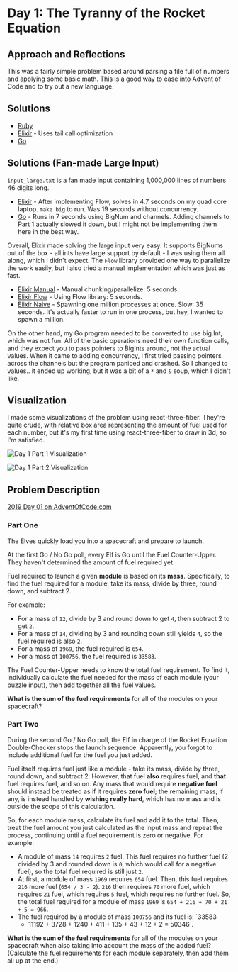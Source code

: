 # Day 1: The Tyranny of the Rocket Equation

## Approach and Reflections

This was a fairly simple problem based around parsing a file full of numbers
and applying some basic math. This is a good way to ease into Advent of Code
and to try out a new language.

## Solutions

- [Ruby](./ruby_day01/01.rb)
- [Elixir](./elixir_day01/lib/elixir_day01.ex) - Uses tail call optimization
- [Go](./go_day01/day01.go)

## Solutions (Fan-made Large Input)

`input_large.txt` is a fan made input containing 1,000,000 lines of numbers 46
digits long.

- [Elixir](./elixir_day01/lib/elixir_day01_big.ex) - After implementing Flow,
  solves in 4.7 seconds on my quad core laptop. `make big` to run. Was 19
  seconds without concurrency.
- [Go](./go_day01/day01_large.go) - Runs in 7 seconds using BigNum and
  channels. Adding channels to Part 1 actually slowed it down, but I might
  not be implementing them here in the best way.

Overall, Elixir made solving the large input very easy. It supports BigNums
out of the box - all ints have large support by default - I was using them all
along, which I didn't expect. The `Flow` library provided one way to
parallelize the work easily, but I also tried a manual implementation which
was just as fast.

- [Elixir Manual](./elixir_day01/lib/elixir_day01_big.ex) - Manual
  chunking/parallelize: 5 seconds.
- [Elixir Flow](./elixir_day01/lib/elixir_day01_big_flow.ex) - Using Flow
  library: 5 seconds.
- [Elixir Naive](./elixir_day01/lib/elixir_day01_big_naive.ex) - Spawning one
  million processes at once. Slow: 35 seconds. It's actually faster to run in
  one process, but hey, I wanted to spawn a million.

On the other hand, my Go program needed to be converted to use big.Int, which
was not fun. All of the basic operations need their own function calls, and
they expect you to pass pointers to BigInts around, not the actual values.
When it came to adding concurrency, I first tried passing pointers across the
channels but the program paniced and crashed. So I changed to values.. it
ended up working, but it was a bit of a `*` and `&` soup, which I didn't like.

## Visualization

I made some visualizations of the problem using react-three-fiber. They're
quite crude, with relative box area representing the amount of fuel used for
each number, but it's my first time using react-three-fiber to draw in 3d, so
I'm satisfied.

![Day 1 Part 1 Visualization](./2019_day01_part1.gif?raw=true "Day 1 Part 1 Visualization")

![Day 1 Part 2 Visualization](./2019_day01_part1.gif?raw=true "Day 1 Part 2 Visualization")

## Problem Description

[2019 Day 01 on AdventOfCode.com](https://adventofcode.com/2019/day/1)

### Part One

The Elves quickly load you into a spacecraft and prepare to launch.

At the first Go / No Go poll, every Elf is Go until the Fuel Counter-Upper.
They haven't determined the amount of fuel required yet.

Fuel required to launch a given **module** is based on its **mass**.
Specifically, to find the fuel required for a module, take its mass, divide by
three, round down, and subtract 2.

For example:

- For a mass of `12`, divide by 3 and round down to get `4`, then subtract
  2 to get `2`.
- For a mass of `14`, dividing by 3 and rounding down still yields `4`, so the
  fuel required is also `2`.
- For a mass of `1969`, the fuel required is `654`.
- For a mass of `100756`, the fuel required is `33583`.

The Fuel Counter-Upper needs to know the total fuel requirement. To find it,
individually calculate the fuel needed for the mass of each module (your
puzzle input), then add together all the fuel values.

**What is the sum of the fuel requirements** for all of the modules on your spacecraft?

### Part Two

During the second Go / No Go poll, the Elf in charge of the Rocket Equation
Double-Checker stops the launch sequence. Apparently, you forgot to include
additional fuel for the fuel you just added.

Fuel itself requires fuel just like a module - take its mass, divide by three,
round down, and subtract 2. However, that fuel **also** requires fuel, and
**that** fuel requires fuel, and so on. Any mass that would require **negative
fuel** should instead be treated as if it requires **zero fuel**; the
remaining mass, if any, is instead handled by **wishing really hard**, which
has no mass and is outside the scope of this calculation.

So, for each module mass, calculate its fuel and add it to the total. Then,
treat the fuel amount you just calculated as the input mass and repeat the
process, continuing until a fuel requirement is zero or negative. For example:

- A module of mass `14` requires `2` fuel. This fuel requires no further fuel
  (2 divided by 3 and rounded down is `0`, which would call for a negative
  fuel), so the total fuel required is still just `2`.
- At first, a module of mass `1969` requires `654` fuel. Then, this fuel
  requires `216` more fuel (`654 / 3 - 2`). `216` then requires `70` more
  fuel, which requires `21` fuel, which requires `5` fuel, which requires no
  further fuel. So, the total fuel required for a module of mass `1969` is
  `654 + 216 + 70 + 21 + 5 = 966`.
- The fuel required by a module of mass `100756` and its fuel is: `33583
  - 11192 + 3728 + 1240 + 411 + 135 + 43 + 12 + 2 = 50346`.

**What is the sum of the fuel requirements** for all of the modules on your
spacecraft when also taking into account the mass of the added fuel?
(Calculate the fuel requirements for each module separately, then add them all
up at the end.)
